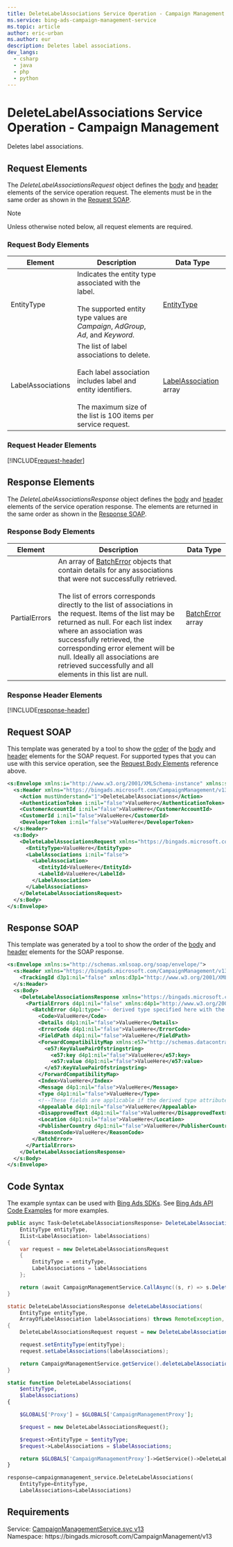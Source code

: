 ```yaml
---
title: DeleteLabelAssociations Service Operation - Campaign Management
ms.service: bing-ads-campaign-management-service
ms.topic: article
author: eric-urban
ms.author: eur
description: Deletes label associations.
dev_langs: 
  - csharp
  - java
  - php
  - python
---
```

# DeleteLabelAssociations Service Operation - Campaign Management
Deletes label associations.

## <a name="request"></a>Request Elements
The *DeleteLabelAssociationsRequest* object defines the [body](#request-body) and [header](#request-header) elements of the service operation request. The elements must be in the same order as shown in the [Request SOAP](#request-soap). 

> [!NOTE]
> Unless otherwise noted below, all request elements are required.

### <a name="request-body"></a>Request Body Elements

|Element|Description|Data Type|
|-----------|---------------|-------------|
|<a name="entitytype"></a>EntityType|Indicates the entity type associated with the label.<br/><br/>The supported entity type values are *Campaign*, *AdGroup*, *Ad*, and *Keyword*.|[EntityType](entitytype.md)|
|<a name="labelassociations"></a>LabelAssociations|The list of label associations to delete.<br/><br/>Each label association includes label and entity identifiers.<br/><br/>The maximum size of the list is 100 items per service request.|[LabelAssociation](labelassociation.md) array|

### <a name="request-header"></a>Request Header Elements
[!INCLUDE[request-header](./includes/request-header.md)]

## <a name="response"></a>Response Elements
The *DeleteLabelAssociationsResponse* object defines the [body](#response-body) and [header](#response-header) elements of the service operation response. The elements are returned in the same order as shown in the [Response SOAP](#response-soap).

### <a name="response-body"></a>Response Body Elements

|Element|Description|Data Type|
|-----------|---------------|-------------|
|<a name="partialerrors"></a>PartialErrors|An array of [BatchError](batcherror.md) objects that contain details for any associations that were not successfully retrieved.<br/><br/>The list of errors corresponds directly to the list of associations in the request. Items of the list may be returned as null. For each list index where an association was successfully retrieved, the corresponding error element will be null. Ideally all associations are retrieved successfully and all elements in this list are null.|[BatchError](batcherror.md) array|

### <a name="response-header"></a>Response Header Elements
[!INCLUDE[response-header](./includes/response-header.md)]

## <a name="request-soap"></a>Request SOAP
This template was generated by a tool to show the [order](../guides/services-protocol.md#element-order) of the [body](#request-body) and [header](#request-header) elements for the SOAP request. For supported types that you can use with this service operation, see the [Request Body Elements](#request-body) reference above.

```xml
<s:Envelope xmlns:i="http://www.w3.org/2001/XMLSchema-instance" xmlns:s="http://schemas.xmlsoap.org/soap/envelope/">
  <s:Header xmlns="https://bingads.microsoft.com/CampaignManagement/v13">
    <Action mustUnderstand="1">DeleteLabelAssociations</Action>
    <AuthenticationToken i:nil="false">ValueHere</AuthenticationToken>
    <CustomerAccountId i:nil="false">ValueHere</CustomerAccountId>
    <CustomerId i:nil="false">ValueHere</CustomerId>
    <DeveloperToken i:nil="false">ValueHere</DeveloperToken>
  </s:Header>
  <s:Body>
    <DeleteLabelAssociationsRequest xmlns="https://bingads.microsoft.com/CampaignManagement/v13">
      <EntityType>ValueHere</EntityType>
      <LabelAssociations i:nil="false">
        <LabelAssociation>
          <EntityId>ValueHere</EntityId>
          <LabelId>ValueHere</LabelId>
        </LabelAssociation>
      </LabelAssociations>
    </DeleteLabelAssociationsRequest>
  </s:Body>
</s:Envelope>
```

## <a name="response-soap"></a>Response SOAP
This template was generated by a tool to show the order of the [body](#response-body) and [header](#response-header) elements for the SOAP response.

```xml
<s:Envelope xmlns:s="http://schemas.xmlsoap.org/soap/envelope/">
  <s:Header xmlns="https://bingads.microsoft.com/CampaignManagement/v13">
    <TrackingId d3p1:nil="false" xmlns:d3p1="http://www.w3.org/2001/XMLSchema-instance">ValueHere</TrackingId>
  </s:Header>
  <s:Body>
    <DeleteLabelAssociationsResponse xmlns="https://bingads.microsoft.com/CampaignManagement/v13">
      <PartialErrors d4p1:nil="false" xmlns:d4p1="http://www.w3.org/2001/XMLSchema-instance">
        <BatchError d4p1:type="-- derived type specified here with the appropriate prefix --">
          <Code>ValueHere</Code>
          <Details d4p1:nil="false">ValueHere</Details>
          <ErrorCode d4p1:nil="false">ValueHere</ErrorCode>
          <FieldPath d4p1:nil="false">ValueHere</FieldPath>
          <ForwardCompatibilityMap xmlns:e57="http://schemas.datacontract.org/2004/07/System.Collections.Generic" d4p1:nil="false">
            <e57:KeyValuePairOfstringstring>
              <e57:key d4p1:nil="false">ValueHere</e57:key>
              <e57:value d4p1:nil="false">ValueHere</e57:value>
            </e57:KeyValuePairOfstringstring>
          </ForwardCompatibilityMap>
          <Index>ValueHere</Index>
          <Message d4p1:nil="false">ValueHere</Message>
          <Type d4p1:nil="false">ValueHere</Type>
          <!--These fields are applicable if the derived type attribute is set to EditorialError-->
          <Appealable d4p1:nil="false">ValueHere</Appealable>
          <DisapprovedText d4p1:nil="false">ValueHere</DisapprovedText>
          <Location d4p1:nil="false">ValueHere</Location>
          <PublisherCountry d4p1:nil="false">ValueHere</PublisherCountry>
          <ReasonCode>ValueHere</ReasonCode>
        </BatchError>
      </PartialErrors>
    </DeleteLabelAssociationsResponse>
  </s:Body>
</s:Envelope>
```

## <a name="example"></a>Code Syntax
The example syntax can be used with [Bing Ads SDKs](../guides/client-libraries.md). See [Bing Ads API Code Examples](../guides/code-examples.md) for more examples.
```csharp
public async Task<DeleteLabelAssociationsResponse> DeleteLabelAssociationsAsync(
	EntityType entityType,
	IList<LabelAssociation> labelAssociations)
{
	var request = new DeleteLabelAssociationsRequest
	{
		EntityType = entityType,
		LabelAssociations = labelAssociations
	};

	return (await CampaignManagementService.CallAsync((s, r) => s.DeleteLabelAssociationsAsync(r), request));
}
```
```java
static DeleteLabelAssociationsResponse deleteLabelAssociations(
	EntityType entityType,
	ArrayOfLabelAssociation labelAssociations) throws RemoteException, Exception
{
	DeleteLabelAssociationsRequest request = new DeleteLabelAssociationsRequest();

	request.setEntityType(entityType);
	request.setLabelAssociations(labelAssociations);

	return CampaignManagementService.getService().deleteLabelAssociations(request);
}
```
```php
static function DeleteLabelAssociations(
	$entityType,
	$labelAssociations)
{

	$GLOBALS['Proxy'] = $GLOBALS['CampaignManagementProxy'];

	$request = new DeleteLabelAssociationsRequest();

	$request->EntityType = $entityType;
	$request->LabelAssociations = $labelAssociations;

	return $GLOBALS['CampaignManagementProxy']->GetService()->DeleteLabelAssociations($request);
}
```
```python
response=campaignmanagement_service.DeleteLabelAssociations(
	EntityType=EntityType,
	LabelAssociations=LabelAssociations)
```

## Requirements
Service: [CampaignManagementService.svc v13](https://campaign.api.bingads.microsoft.com/Api/Advertiser/CampaignManagement/v13/CampaignManagementService.svc)  
Namespace: https\://bingads.microsoft.com/CampaignManagement/v13  


